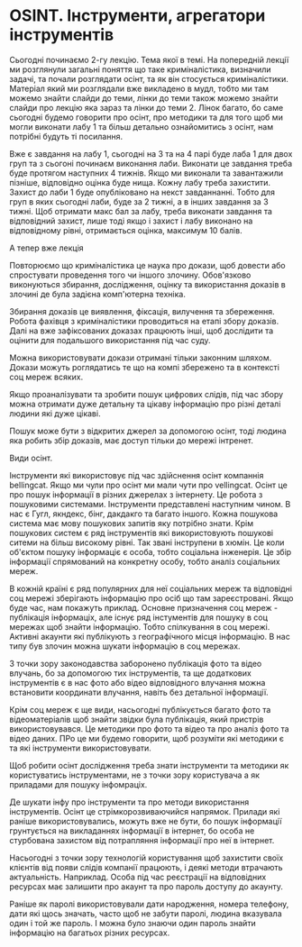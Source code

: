 # OSINT. Інструменти, агрегатори інструментів

Сьогодні починаємо 2-гу лекцію. Тема якої в темі. На попередній лекції ми розглянули загальні поняття що таке криміналістика, визначили задачі, та почали розглядати осінт, та як він стосується криміналістики. Матеріал який ми розглядали вже викладено в мудл, тобто ми там можемо знайти слайди до теми, лінки до теми також можемо знайти слайди про лекцію яка зараз та лінки до теми 2. Лінок багато, бо саме сьогодні будемо говорити про осінт, про методики та для того щоб ми могли виконати лабу 1 та більш детально ознайомитись з осінт, нам потрібні будуть ті посилання.

Вже є завдання на лабу 1, сьогодні на 3 та на 4 парі буде лаба 1 для двох груп та з сьогоні починаєм виконання лаби. Виконати це завдання треба буде протягом наступних 4 тижнів. Якщо ми виконали та завантажили пізніше, відповідно оцінка буде нища. Кожну лабу треба захистити. Захист до лаби 1 буде опубліковано на некст завданнанні. Тобто для груп в яких сьогодні лаби, буде за 2 тижні, а в інших завдання за 3 тижні. Щоб отримати макс бал за лабу, треба виконати завдання та відповідний захист, лише тоді якщо і захист і лабу виконано на відповідному рівні, отримається оцінка, максимум 10 балів.

А тепер вже лекція

Повторюємо що криміналістика це наука про докази, щоб довести або спростувати проведення того чи іншого злочину. Обов'язково виконуються збирання, дослідження, оцінку та використання доказів в злочині де була задієна комп'ютерна техніка.

Збирання доказів це виявлення, фіксація, вилучення та збереження. Робота фахівця з криміналістики проводиться на етапі збору доказів. Далі на вже зафіксованих доказах працюють інші, щоб дослідити та оцінити для подальшого використання під час суду.

Можна використовувати докази отримані тільки законним шляхом. Докази можуть роглядатись те що на компі збережено та в контексті соц мереж всяких.

Якщо проаналізувати та зробити пошук цифрових слідів, під час збору можна отримати дуже детальну та цікаву інформацію про різні деталі людини які дуже цікаві.

Пошук може бути з відкритих джерел за допомогою осінт, тоді людина яка робить збір доказів, має доступ тільки до мережі інтренет.

Види осінт.

Інструменти які використовує під час здійснення осінт компаннія bellingcat. Якщо ми чули про осінт ми мали чути про vellingcat. Осінт це про пошук інформації в різних джерелах з інтернету. Це робота з пошуковими системами. Інструменти представлені наступним чином. В нас є Гугл, якндекс, бінг, дакдакго та багато іншого. Кожна пошукова система має мову пошукових запитів яку потрібно знати. Крім пошукових систем є ряд інструментів які використовують пошукові ситеми на більш високому рівні. Так звані інструпени в хюмін. Це коли об'єктом пошуку інформаціє є особа, тобто соціальна інженерія. Це збір інформації спрямований на конкретну особу, тобто аналіз соціальних мереж.

В кожній країні є ряд популярних для неї соціальних мереж та відповідні соц мережі зберігають інформацію про осіб що там зареєстровані. Якщо буде час, нам покажуть приклад. Основне призначення соц мереж - публікація інформаціх, але існує ряд інстументів для пошуку в соц мережах щоб знайти інформацію. Тобто спілкування в соц мережі. Активні акаунти які публікують з географічного місця інформацію. В нас типу був злочин можна шукати інформацію в соц мережах.

З точки зору законодавства заборонено публікація фото та відео влучань, бо за допомогою тих інструментів, та ще додаткових інструментів є в нас фото або відео відповідного влучання можна встановити координати влучання, навіть без детальної інформації.

Крім соц мереж є ще види, насьогодні публікується багато фото та відеоматеріалів щоб знайти звідки була публікація, який пристрів використовувався. Це методики про фото та відео та про аналіз фото та відео даних. ПРо це ми будемо говорити, щоб розуміти які методики є та які інструменти використовувати.

Щоб робити осінт дослідження треба знати інструменти та методики як користуватись інструментами, не з точки зору користувача а як приладами для пошуку інфомраціх.

Де шукати інфу про інструменти та про методи використання інструментів. Осінт це стрімкорозвиваючийся напрямок. Прилади які раніше використовувались, можуть вже не бути, бо пошук інформації грунтується на викладаннях інформації в інтернет, бо особа не стурбована захистом від потрапляння інформації про неї в інтернет.

Насьогодні з точки зору технологій користування щоб захистити своїх клієнтів від появи слідів компанії працюють, і деякі методи втрачають актуальність. Наприклад. Особа під час реєстрації на відповідних ресурсах має залишити про акаунт та про пароль доступу до акаунту.

Раніше як паролі використовували дати народження, номера телефону, дати які щось значать, часто щоб не забути паролі, людина вказувала один і той же пароль. І можна було знаючи один пароль знайти інформацію на багатьох різних ресурсах.
